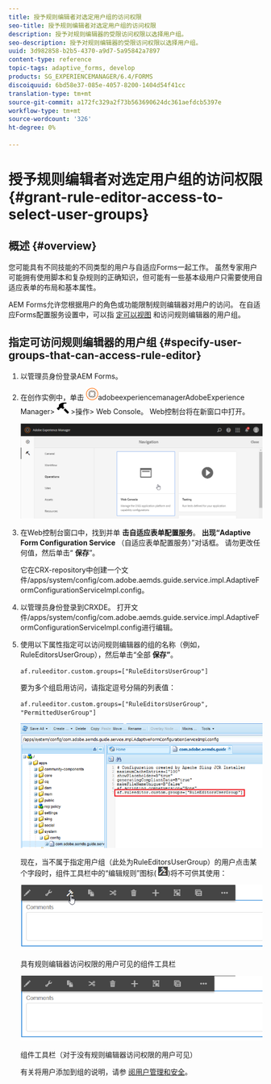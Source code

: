 ```yaml
---
title: 授予规则编辑者对选定用户组的访问权限
seo-title: 授予规则编辑者对选定用户组的访问权限
description: 授予对规则编辑器的受限访问权限以选择用户组。
seo-description: 授予对规则编辑器的受限访问权限以选择用户组。
uuid: 3d982858-b2b5-4370-a9d7-5a95842a7897
content-type: reference
topic-tags: adaptive_forms, develop
products: SG_EXPERIENCEMANAGER/6.4/FORMS
discoiquuid: 6bd58e37-085e-4057-8200-1404d54f41cc
translation-type: tm+mt
source-git-commit: a172fc329a2f73b563690624dc361aefdcb5397e
workflow-type: tm+mt
source-wordcount: '326'
ht-degree: 0%

---
```



# 授予规则编辑者对选定用户组的访问权限 {#grant-rule-editor-access-to-select-user-groups}

## 概述 {#overview}

您可能具有不同技能的不同类型的用户与自适应Forms一起工作。 虽然专家用户可能拥有使用脚本和复杂规则的正确知识，但可能有一些基本级用户只需要使用自适应表单的布局和基本属性。

AEM Forms允许您根据用户的角色或功能限制规则编辑器对用户的访问。 在自适应Forms配置服务设置中，可以指 [定可以视图](/help/sites-administering/security.md) 和访问规则编辑器的用户组。

## 指定可访问规则编辑器的用户组 {#specify-user-groups-that-can-access-rule-editor}

1. 以管理员身份登录AEM Forms。
1. 在创作实例中，单击 ![](assets/adobeexperiencemanager.png)adobeexperiencemanagerAdobeExperience Manager> ![工具锤](assets/hammer.png) >操作> Web Console。 Web控制台将在新窗口中打开。

   ![1](assets/1.png)

1. 在Web控制台窗口中，找到并单 **击自适应表单配置服务**。 **出现“Adaptive Form Configuration Service** （自适应表单配置服务）”对话框。 请勿更改任何值，然后单击“ **保存**”。

   它在CRX-repository中创建一个文件/apps/system/config/com.adobe.aemds.guide.service.impl.AdaptiveFormConfigurationServiceImpl.config。

1. 以管理员身份登录到CRXDE。 打开文件/apps/system/config/com.adobe.aemds.guide.service.impl.AdaptiveFormConfigurationServiceImpl.config进行编辑。
1. 使用以下属性指定可以访问规则编辑器的组的名称（例如，RuleEditorsUserGroup），然后单击“全部 **保存”**。

   `af.ruleeditor.custom.groups=["RuleEditorsUserGroup"]`

   要为多个组启用访问，请指定逗号分隔的列表值：

   `af.ruleeditor.custom.groups=["RuleEditorsUserGroup", "PermittedUserGroup"]`

   ![create-user](assets/create-user.png)

   现在，当不属于指定用户组（此处为RuleEditorsUserGroup）的用户点击某个字段时，组件工具栏中的“编辑规则”图标( ![edit-rules1](assets/edit-rules1.png))将不可供其使用：

   ![componentstoolbarwithre](assets/componentstoolbarwithre.png)

   具有规则编辑器访问权限的用户可见的组件工具栏

   ![组件stoolbarwithoutre](assets/componentstoolbarwithoutre.png)

   组件工具栏（对于没有规则编辑器访问权限的用户可见）

   有关将用户添加到组的说明，请参 [阅用户管理和安全](/help/sites-administering/security.md)。

